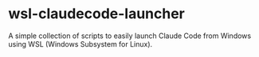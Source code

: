# wsl-claudecode-launcher
 A simple collection of scripts to easily launch Claude Code from Windows using WSL (Windows Subsystem for Linux).

